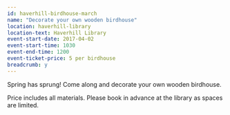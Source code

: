 ```yaml
---
id: haverhill-birdhouse-march
name: "Decorate your own wooden birdhouse"
location: haverhill-library
location-text: Haverhill Library
event-start-date: 2017-04-02
event-start-time: 1030
event-end-time: 1200
event-ticket-price: 5 per birdhouse
breadcrumb: y
---
```


Spring has sprung! Come along and decorate your own wooden birdhouse.

Price includes all materials. Please book in advance at the library as spaces are limited.
